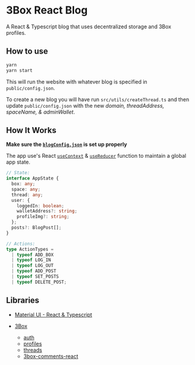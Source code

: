 # 3Box React Blog

A React & Typescript blog that uses decentralized storage and 3Box profiles.

## How to use

```sh
yarn
yarn start
```

This will run the website with whatever blog is specified in `public/config.json`.

To create a new blog you will have run `src/utils/createThread.ts` and then update `public/config.json` with the new _domain, threadAddress, spaceName, & adminWallet_.

## How It Works

**Make sure the [`blogConfig.json`](public/config.json) is set up properly**

The app use's React [`useContext`](src/services/appContext.ts) & [`useReducer`](src/services/appReducer.ts) function to maintain a global app state.

```ts
// State:
interface AppState {
  box: any;
  space: any;
  thread: any;
  user: {
    loggedIn: boolean;
    walletAddress?: string;
    profileImg?: string;
  };
  posts?: BlogPost[];
}

// Actions:
type ActionTypes =
  | typeof ADD_BOX
  | typeof LOG_IN
  | typeof LOG_OUT
  | typeof ADD_POST
  | typeof SET_POSTS
  | typeof DELETE_POST;
```

## Libraries

- [Material UI - React & Typescript](https://github.com/mui-org/material-ui/tree/master/examples/create-react-app-with-typescript)

- [3Box](https://docs.3box.io/api/index)
  - [auth](https://docs.3box.io/api/auth)
  - [profiles](https://docs.3box.io/api/profiles/get)
  - [threads](https://docs.3box.io/api/messaging)
  - [3box-comments-react](https://github.com/3box/3box-comments-react)
